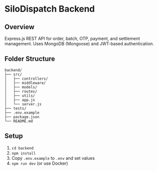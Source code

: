 # SiloDispatch Backend

## Overview
Express.js REST API for order, batch, OTP, payment, and settlement management. Uses MongoDB (Mongoose) and JWT-based authentication.

## Folder Structure
```
backend/
├── src/
│   ├── controllers/
│   ├── middleware/
│   ├── models/
│   ├── routes/
│   ├── utils/
│   ├── app.js
│   └── server.js
├── tests/
├── .env.example
├── package.json
└── README.md
```

## Setup
1. `cd backend`
2. `npm install`
3. Copy `.env.example` to `.env` and set values
4. `npm run dev` (or use Docker) 